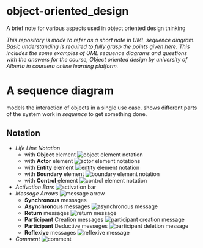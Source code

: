 # object-oriented_design

A brief note for various aspects used in object oriented design thinking

_This repository is made to refer as a short note in UML sequence diagram.
Basic understanding is required to fully grasp the points given here.
This includes the some examples of UML sequence diagrams and questions with the answers
for the course, Object oriented design by university of Alberta in coursera online learning platform._

# A sequence diagram

models the interaction of objects in a single use case.
shows different parts of the system work in _sequence_ to get something done.

## Notation

- _Life Line Notation_
  - with **Object** element
  ![object element notation](https://d3n817fwly711g.cloudfront.net/uploads/2017/01/Sequence-diagram-Lifeline.png)
  - with **Actor** element
  ![actor element notations](https://d3n817fwly711g.cloudfront.net/uploads/2017/01/lifeline-with-an-actor-element-symbol.png)
  - with **Entity** element
  ![entity element notation](https://d3n817fwly711g.cloudfront.net/uploads/2017/01/Entity-Lifeline.png)
  - with **Boundary** element
  ![boundary element notation](https://d3n817fwly711g.cloudfront.net/uploads/2017/01/Boundary-Lifeline.png)
  - with **Control** element
  ![control element notation](https://d3n817fwly711g.cloudfront.net/uploads/2017/01/Control-Lifeline.png)
- _Activation Bars_
  ![activation bar](https://d3n817fwly711g.cloudfront.net/uploads/2017/01/Sequence-Diagram-Activation-Bars.png)
- _Message Arrows_
  ![message arrow](https://d3n817fwly711g.cloudfront.net/uploads/2017/01/Synchronous-Message.png)
  - **Synchronous** messages
  - **Asynchronous** messages
  ![asynchronous message](https://d3n817fwly711g.cloudfront.net/uploads/2017/01/Asynchronous-Message-example.png)
  - **Return** messages
  ![return message](https://d3n817fwly711g.cloudfront.net/uploads/2017/01/Return-Message-Example.png)
  - **Participant** Creation messages
  ![participant creation message](https://d3n817fwly711g.cloudfront.net/uploads/2017/01/Participant-creation-example.png)
  - **Participant** Deductive messeges
  ![participant deletion message](https://d3n817fwly711g.cloudfront.net/uploads/2017/01/Participation-Destruction-Message.png)
  - **Reflexive** messages
  ![reflexive message](https://d3n817fwly711g.cloudfront.net/blog/wp-content/uploads/2017/01/Reflexive-message.png)
- _Comment_
  ![comment](https://d3n817fwly711g.cloudfront.net/uploads/2017/01/Comment-object-example.png)
